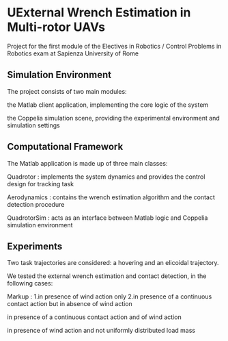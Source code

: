 # UExternal Wrench Estimation in Multi-rotor UAVs

Project for the first module of the Electives in Robotics / Control Problems in Robotics exam at Sapienza University of Rome


## Simulation Environment

The project consists of two main modules:

 the Matlab client application, implementing the core logic of the system
 
 the Coppelia simulation scene, providing the experimental environment and simulation settings


##  Computational Framework

The Matlab application is made up of three main classes:

Quadrotor : implements the system dynamics and provides the control design for tracking task

Aerodynamics : contains the wrench estimation algorithm and the contact detection procedure

QuadrotorSim : acts as an interface between Matlab logic and Coppelia simulation environment

## Experiments

Two task trajectories are considered: a hovering and an elicoidal trajectory.

We tested the external wrench estimation and contact detection, in the following cases:


Markup : 1.in presence of wind action only
2.in presence of a continuous contact action but in absence of wind action

in presence of a continuous contact action and of wind action

in presence of wind action and not uniformly distributed load mass


